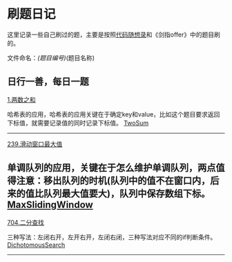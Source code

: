 # 刷题日记

这里记录一些自己刷过的题，主要是按照[代码随想录](https://programmercarl.com/)和《剑指offer》中的题目刷的。

文件命名：_(题目编号)_(题目名称)

## 日行一善，每日一题

[1.两数之和](https://leetcode.cn/problems/two-sum/)

哈希表的应用，哈希表的应用关键在于确定key和value，比如这个题目要求返回下标值，就需要记录值的同时记录下标值。
[TwoSum](src/_1_TwoSum.java)

---

[239.滑动窗口最大值](https://leetcode.cn/problems/sliding-window-maximum/description/)

单调队列的应用，关键在于怎么维护单调队列，两点值得注意：移出队列的时机(队列中的值不在窗口内，后来的值比队列最大值要大)，队列中保存数组下标。
[MaxSlidingWindow](src/_239_MaxSlidingWindow.java)
---

[704.二分查找](https://leetcode.cn/problems/binary-search/description/)

三种写法：左闭右开，左开右开，左闭右闭，三种写法对应不同的if判断条件。
[DichotomousSearch](src/_704_DichotomousSearch.java)

---
